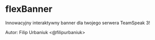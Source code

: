 # flexBanner
Innowacyjny interaktywny banner dla twojego serwera TeamSpeak 3!

Autor: Filip Urbaniuk <@filipurbaniuk>
